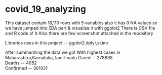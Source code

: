 # covid_19_analyzing

This dataset contain 18,110 rows with 5 variables also it has 0 NA values so we have jumped into EDA part & visualize it with ggplot2
There is CSV file and R code of it Also there are few screenshot attached in the repository

Libraries uses in this project -- ggplot2,dplyr,skimr

After summarizing the data we got 
With highest cases in Maharashtra,Karnataka,Tamil-nadu
Cured -- 278638  
Deaths -- 4052   
Confirmed -- 301031 

